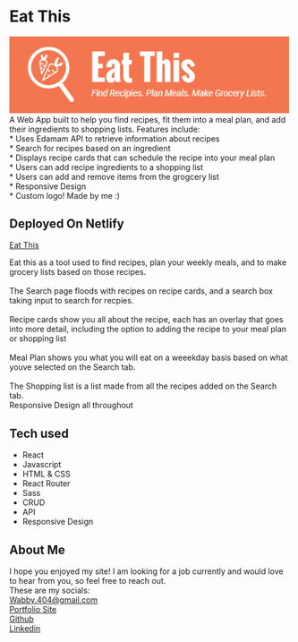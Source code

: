 # Eat This
<img src="public/eat-this-logo-big.png" alt="Eat This Logo" width="500"/>
A Web App built to help you find recipes, fit them into a meal plan, and add their ingredients to shopping lists.
Features include: <br/>
* Uses Edamam API to retrieve information about recipes<br/>
* Search for recipes based on an ingredient <br/>
* Displays recipe cards that can schedule the recipe into your meal plan<br/>
* Users can add recipe ingredients to a shopping list<br/>
* Users can add and remove items from the grogcery list<br/>
* Responsive Design<br/>
* Custom logo! Made by me :)<br/>
     
## Deployed On Netlify

<a href="Website name once i get one">Eat This</a>

Eat this as a tool used to find recipes, plan your weekly meals, and to make grocery lists based on those recipes.<br/>
<img/><br/>
The Search page floods with recipes on recipe cards, and a search box taking input to search for recpies.<br/>
<img/><br/>
Recipe cards show you all about the recipe, each has an overlay that goes into more detail, including the option to adding the recipe to your meal plan or shopping list</br>
<img/><br/>
Meal Plan shows you what you will eat on a weeekday basis based on what youve selected on the Search tab.<br/>
<img/><br/>
The Shopping list is a list made from all the recipes added on the Search tab.
<img/><br/>
Responsive Design all throughout
<img/><br/>

## Tech used
* React
* Javascript
* HTML & CSS
* React Router
* Sass
* CRUD
* API
* Responsive Design

## About Me
I hope you enjoyed my site! 
I am looking for a job currently and would love to hear from you, so feel free to reach out. <br/>
These are my socials: <br/>
<a href="mailto:Wabby.404@gmail.com">Wabby.404@gmail.com</a> <br/>
<a href="https://wabby404.github.io/portfolio-redo/" target="_blank" rel="noopener noreferrer">Portfolio Site</a> <br/>
<a href="https://github.com/WAbby404" target="_blank" rel="noopener noreferrer">Github</a> <br/>
<a href="https://www.linkedin.com/in/abbywaddell4042/" target="_blank" rel="noopener noreferrer">Linkedin</a> <br/>